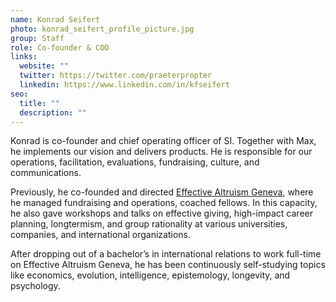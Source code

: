 ```yaml
---
name: Konrad Seifert
photo: konrad_seifert_profile_picture.jpg
group: Staff
role: Co-founder & COO
links:
  website: ""
  twitter: https://twitter.com/praeterpropter
  linkedin: https://www.linkedin.com/in/kfseifert
seo:
  title: ""
  description: ""
---
```

Konrad is co-founder and chief operating officer of SI. Together with Max, he implements our vision and delivers products. He is responsible for our operations, facilitation, evaluations, fundraising, culture, and communications. 

Previously, he co-founded and directed [Effective Altruism Geneva](https://eageneva.org/), where he managed fundraising and operations, coached fellows. In this capacity, he also gave workshops and talks on effective giving, high-impact career planning, longtermism, and group rationality at various universities, companies, and international organizations. 

After dropping out of a bachelor’s in international relations to work full-time on Effective Altruism Geneva, he has been continuously self-studying topics like economics, evolution, intelligence, epistemology, longevity, and psychology.